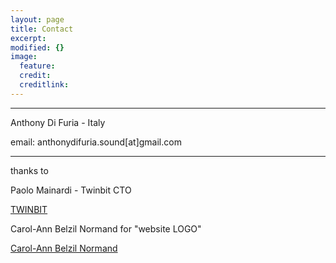 ```yaml
---
layout: page
title: Contact
excerpt: 
modified: {} 
image:
  feature: 
  credit: 
  creditlink: 
---
```


---

Anthony Di Furia - Italy

email: anthonydifuria.sound[at]gmail.com

---


thanks to

Paolo Mainardi - Twinbit CTO 

[TWINBIT](http://www.twinbit.it/it)

Carol-Ann Belzil Normand 
for "website LOGO"

[Carol-Ann Belzil Normand](http://carolannbelzilnormand.com/)


